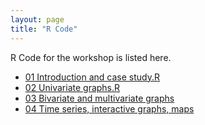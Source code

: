 ```yaml
---
layout: page
title: "R Code"
---
```


R Code for the workshop is listed here.

* [01 Introduction and case study.R](code/01_Introduction_and_case_study.R)
* [02 Univariate graphs.R](code/02_univariate_graphs.R)
* [03 Bivariate and multivariate graphs](code/03_bivariate_and_multivariate_graphs.R)
* [04 Time series, interactive graphs, maps](code/04_time_series_maps_interactive.R)

